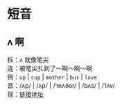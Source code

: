 # 短音

## ʌ 啊

拆：ʌ 就像笔尖  
连：被笔尖扎到了～啊～啊～啊  
例：`up` | `cup` | `mother` | `bus` | `love`  
音：/ʌp/ | /ʌp/ | /ˈmʌðər/ | /bʌs/ | /ˈlʌv/  
视：[链接地址](https://appfrxl8ojj7783.h5.xiaoeknow.com/p/course/video/v_663c29e8e4b0d84dfe4a2005?product_id=p_663c25abe4b0694ca03171dd)

